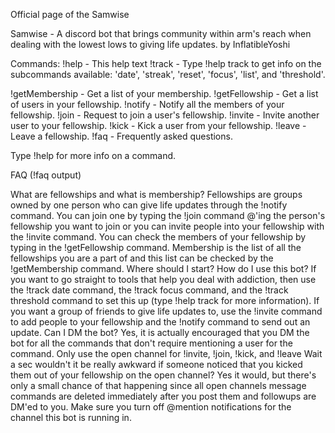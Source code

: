 Official page of the Samwise


Samwise - A discord bot that brings community within arm's reach when dealing with the lowest lows to giving life updates.
by InflatibleYoshi

Commands:
  !help - This help text
  !track - Type !help track to get info on the subcommands available: 'date', 'streak', 'reset', 'focus', 'list', and 'threshold'.

  !getMembership -  Get a list of your membership.
  !getFellowship - Get a list of users in your fellowship.
  !notify - Notify all the members of your fellowship.
  !join - Request to join a user's fellowship.
  !invite - Invite another user to your fellowship.
  !kick - Kick a user from your fellowship.
  !leave - Leave a fellowship.
  !faq - Frequently asked questions.

Type !help <command> for more info on a command.

FAQ (!faq output)


What are fellowships and what is membership?
Fellowships are groups owned by one person who can give life updates through the !notify command. You can join one by typing the !join command @'ing the person's fellowship you want to join or you can invite people into your fellowship with the !invite command. You can check the members of your fellowship by typing in the !getFellowship command. Membership is the list of all the fellowships you are a part of and this list can be checked by the !getMembership command.
Where should I start? How do I use this bot?
If you want to go straight to tools that help you deal with addiction, then use the !track date command, the !track focus command, and the !track threshold command to set this up (type !help track for more information). If you want a group of friends to give life updates to, use the !invite command to add people to your fellowship and the !notify command to send out an update.
Can I DM the bot?
Yes, it is actually encouraged that you DM the bot for all the commands that don't require mentioning a user for the command. Only use the open channel for !invite, !join, !kick, and !leave
Wait a sec wouldn't it be really awkward if someone noticed that you kicked them out of your fellowship on the open channel?
Yes it would, but there's only a small chance of that happening since all open channels message commands are deleted immediately after you post them and followups are DM'ed to you. Make sure you turn off @mention notifications for the channel this bot is running in.
